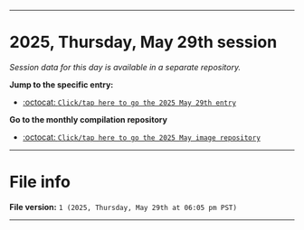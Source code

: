 
***

# 2025, Thursday, May 29th session

_Session data for this day is available in a separate repository._

**Jump to the specific entry:**

- [:octocat: `Click/tap here to go the 2025 May 29th entry`](https://github.com/seanpm2001/SeansLifeArchive_Images_ModernSmurfsVillage_Y2025_V5/tree/SeansLifeArchive_ModernSmurfsVillage_Y2025_V5_Main-dev/2025/05_May/29/)

**Go to the monthly compilation repository**

- [:octocat: `Click/tap here to go the 2025 May image repository`](https://github.com/seanpm2001/SeansLifeArchive_Images_ModernSmurfsVillage_Y2025_V5/)

***

# File info

**File version:** `1 (2025, Thursday, May 29th at 06:05 pm PST)`

***
